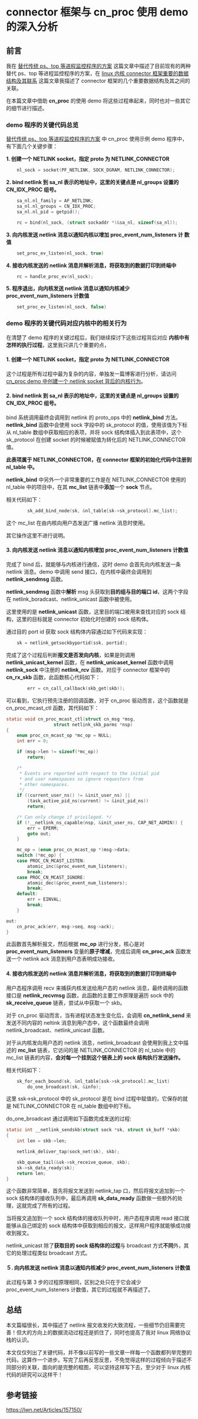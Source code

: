 # connector 框架与 cn_proc 使用 demo 的深入分析
## 前言
我在 [替代传统 ps、top 等进程监控程序的方案](https://blog.csdn.net/Longyu_wlz/article/details/108879110) 这篇文章中描述了目前现有的两种替代 ps、top 等进程监控程序的方案，在 [linux 内核 connector 框架重要的数据结构及其联系](https://blog.csdn.net/Longyu_wlz/article/details/109128656) 这篇文章我描述了 connector 框架的几个重要数据结构及其之间的关联。

在本篇文章中借助 **cn_proc** 的使用 demo 将这些过程串起来，同时也对一些其它的细节进行描述。

### demo 程序的关键代码总览

 [替代传统 ps、top 等进程监控程序的方案](https://blog.csdn.net/Longyu_wlz/article/details/108879110) 中 cn_proc 使用示例 demo 程序中，有下面几个关键步骤：

**1. 创建一个 NETLINK socket，指定 proto 为 NETLINK_CONNECTOR**

```c
    nl_sock = socket(PF_NETLINK, SOCK_DGRAM, NETLINK_CONNECTOR);
```

**2. bind netlink 到 sa_nl 表示的地址中，这里的关键点是 nl_groups 设置的
    CN_IDX_PROC 组号。**
    
```c
    sa_nl.nl_family = AF_NETLINK;
    sa_nl.nl_groups = CN_IDX_PROC;
    sa_nl.nl_pid = getpid();

    rc = bind(nl_sock, (struct sockaddr *)&sa_nl, sizeof(sa_nl));
```

**3. 向内核发送 netlink 消息以通知内核以增加 proc_event_num_listeners 计
数值**

```c
    set_proc_ev_listen(nl_sock, true)
```

**4. 接收内核发送的 netlink 消息并解析消息，将获取到的数据打印到终端中**

```c
    rc = handle_proc_ev(nl_sock);
```

**5. 程序退出，向内核发送 netlink 消息以通知内核减少　proc_event_num_listeners 计数值**

```c
    set_proc_ev_listen(nl_sock, false)
```
### demo 程序的关键代码对应内核中的相关行为
在清楚了 demo 程序的关键过程后，我们继续探讨下这些过程背后对应
**内核中有怎样的执行过程**，这里我只讲几个重要的点，

#### 1. 创建一个 NETLINK socket，指定 proto 为 NETLINK_CONNECTOR
这个过程是所有过程中最为复杂的内容，单独发一篇博客进行分析，请访问[cn_proc demo 中创建一个 netlink socket 背后的内核行为](https://blog.csdn.net/Longyu_wlz/article/details/108940087)。
#### 2. bind netlink 到 sa_nl 表示的地址中，这里的关键点是 nl_groups 设置的 CN_IDX_PROC 组号。
bind 系统调用最终会调用到 netlink 的 proto_ops 中的 **netlink_bind** 方法。**netlink_bind** 函数中会使用 sock 字段中的 sk_protocol 的值，使用该值为下标从 nl_table 数组中获取相应的表项，并将 sock 结构体插入到此表项中，这个 sk_protocol 在创建 socket 的时候被赋值为转化后的 NETLINK_CONNECTOR 值。

**此表项属于 NETLINK_CONNECTOR，在 connector 框架的初始化代码中注册到 nl_table 中。**

**netlink_bind** 中另外一个非常重要的工作是在 NETLINK_CONNECTOR 使用的 nl_table 中的项目中，在其 **mc_list** 链表中**添加**一个 **sock** 节点。

相关代码如下：
```c
		sk_add_bind_node(sk, &nl_table[sk->sk_protocol].mc_list);
```
这个 mc_list 在由内核向用户态发送广播 netlink 消息时使用。

其它操作这里不进行说明。

#### 3. 向内核发送 netlink 消息以通知内核增加 proc_event_num_listeners 计数值
完成了 bind 后，就能够与内核进行通信，这时 demo 会首先向内核发送一条 netlink 消息。demo 中调用 send 接口，在内核中最终会调用到 **netlink_sendmsg** 函数。

**netlink_sendmsg** 函数中**解析** msg 头获取到**目的组与目的端口 id**，这两个字段在 netlink_boradcast、netlink_unicast 函数中被使用。

这里使用的是 **netlink_unicast** 函数，这里目的端口被用来查找对应的 sock 结构，这里的目标就是 connector 初始化时创建的 sock 结构体。

通过目的 port id 获取 sock 结构体内容通过如下代码来实现：

```c
	sk = netlink_getsockbyportid(ssk, portid);
```

完成了这个过程后判断**报文是否发向内核**，如果是则调用 **netlink_unicast_kernel** 函数，在 **netlink_unicaset_kernel** 函数中调用 **netlink_sock** 中注册的 **netlink_rcv** 函数。对应于 connector 框架中的 **cn_rx_skb** 函数，此函数核心代码如下：

```c
		err = cn_call_callback(skb_get(skb));
```

可以看到，它执行预先注册的回调函数，对于 cn_proc 驱动而言，这个函数就是 cn_proc_mcast_ctl 函数，其代码如下：

```c
static void cn_proc_mcast_ctl(struct cn_msg *msg,
			      struct netlink_skb_parms *nsp)
{
	enum proc_cn_mcast_op *mc_op = NULL;
	int err = 0;

	if (msg->len != sizeof(*mc_op))
		return;

	/* 
	 * Events are reported with respect to the initial pid
	 * and user namespaces so ignore requestors from
	 * other namespaces.
	 */
	if ((current_user_ns() != &init_user_ns) ||
	    (task_active_pid_ns(current) != &init_pid_ns))
		return;

	/* Can only change if privileged. */
	if (!__netlink_ns_capable(nsp, &init_user_ns, CAP_NET_ADMIN)) {
		err = EPERM;
		goto out;
	}

	mc_op = (enum proc_cn_mcast_op *)msg->data;
	switch (*mc_op) {
	case PROC_CN_MCAST_LISTEN:
		atomic_inc(&proc_event_num_listeners);
		break;
	case PROC_CN_MCAST_IGNORE:
		atomic_dec(&proc_event_num_listeners);
		break;
	default:
		err = EINVAL;
		break;
	}

out:
	cn_proc_ack(err, msg->seq, msg->ack);
}
```

此函数首先解析报文，然后根据 **mc_op** 进行分发，核心是对 **proc_event_num_listeners** 变量的**原子增减**，完成后调用 **cn_proc_ack** 函数发送一个 netlink ack 消息到用户态表明成功接收。

#### 4. 接收内核发送的 netlink 消息并解析消息，将获取到的数据打印到终端中
用户态程序调用 recv 来捕获内核发送给用户态的 netlink 消息，最终调用的函数接口是 **netlink_recvmsg** 函数，此函数的主要工作原理是遍历 sock 中的 **sk_receive_queue** 链表，尝试从中获取一个 skb。

对于 cn_proc 驱动而言，当有进程状态发生变化后，会调用 **cn_netlink_send** 来发送不同内容的 neltink 消息到用户态中，这个函数最终会调用 netlink_broadcast、netlink_unicast 函数。

对于从内核发向用户态的 netlink 消息，netlink_broadcast 会使用到我上文中描述的 **mc_list** 链表，它访问的是 NETLINK_CONNECTOR 的 nl_table 中的 mc_list 链表的内容，**会对每一个挂到这个链表上的 sock 结构执行发送操作。**

相关代码如下：

```c
	sk_for_each_bound(sk, &nl_table[ssk->sk_protocol].mc_list)
		do_one_broadcast(sk, &info);
```
这里 ssk->sk_protocol 中的 sk_protocol 是在 bind 过程中赋值的，它保存的就是 NETLINK_CONNECTOR 在 nl_table 数组中的下标。

do_one_broadcast 通过调用如下函数完成发送的过程:

```c
static int __netlink_sendskb(struct sock *sk, struct sk_buff *skb)
{
	int len = skb->len;

	netlink_deliver_tap(sock_net(sk), skb);

	skb_queue_tail(&sk->sk_receive_queue, skb);
	sk->sk_data_ready(sk);
	return len;
}
```

这个函数非常简单，首先将报文发送到 netlink_tap 口，然后将报文追加到一个 sock 结构体的接收队列中，最后再调用 **sk_data_ready** 函数做一些额外的处理，这就完成了所有的过程。

当将报文追加到一个 sock 结构体的接收队列中时，用户态程序调用 read 接口就能够从自己绑定的 sock 结构体中获取到相应的报文，这样用户程序就能够成功接收到报文。

netlink_unicast 除了**获取目的 sock 结构体的过程**与 broadcast 方式**不同**外，其它的处理过程类似 broadcast 方式。

#### ５. 向内核发送 netlink 消息以通知内核减少 proc_event_num_listeners 计数值
此过程与第 3 步的过程原理相同，区别之处只在于它会减少 proc_event_num_listeners 计数值，其它的过程就不再描述了。

## 总结
本文篇幅很长，其中描述了 netlink 报文收发的大致流程，一些细节仍旧需要完善！但大的方向上的数据流动过程还是抓住了，同时也提高了我对 linux 网络协议栈的认识。

本文仅仅列出了关键代码，并不像以前写的一些文章一样每一个函数都列举完整的代码，这算作一个进步。写完了后再反思反思，不免觉得这样的过程倾向于描述不同部分的关联，面向的是完整的框图，可以坚持这样写下去，至少对于 linux 内核代码的研究可以这样干！

## 参考链接
https://lwn.net/Articles/157150/


